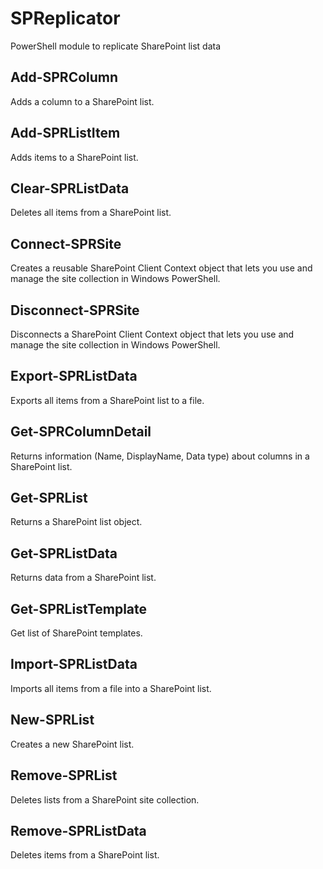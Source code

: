 # SPReplicator
PowerShell module to replicate SharePoint list data

## Add-SPRColumn
Adds a column to a SharePoint list.

## Add-SPRListItem
Adds items to a SharePoint list.

## Clear-SPRListData
Deletes all items from a SharePoint list.

## Connect-SPRSite
Creates a reusable SharePoint Client Context object that lets you use and manage the site collection in Windows PowerShell.

## Disconnect-SPRSite
Disconnects a SharePoint Client Context object that lets you use and manage the site collection in Windows PowerShell.

## Export-SPRListData
Exports all items from a SharePoint list to a file.

## Get-SPRColumnDetail
Returns information (Name, DisplayName, Data type) about columns in a SharePoint list.

## Get-SPRList
Returns a SharePoint list object.

## Get-SPRListData
Returns data from a SharePoint list.

## Get-SPRListTemplate
Get list of SharePoint templates.

## Import-SPRListData
Imports all items from a file into a SharePoint list.

## New-SPRList
Creates a new SharePoint list.

## Remove-SPRList
 Deletes lists from a SharePoint site collection.

## Remove-SPRListData
Deletes items from a SharePoint list.

<!---
Connect-SPRSite -Uri sharepoint2016
Get-SPRList -Uri sharepoint2016 -ListName 'My List'
Get-SPRListData -Uri sharepoint2016 -ListName 'My List'
Get-SPRColumnDetail -Uri sharepoint2016 -ListName 'My List'

$object = @()
    $object += [pscustomobject]@{ Title = 'Hello'; TestColumn = 'Sample Data'; }
    $object += [pscustomobject]@{ Title = 'Hello2'; TestColumn = 'Sample Data2'; }
    $object += [pscustomobject]@{ Title = 'Hello3'; TestColumn = 'Sample Data3'; }
Add-SPRListItem -Uri sharepoint2016 -ListName 'My List' -InputObject $object

Invoke-DbaSqlQuery -SqlInstance sql2017 -Query "Select Title = 'Hello SQL', TestColumn = 'Sample SQL Data'" | 
Add-SPRListItem -Uri sharepoint2016 -ListName 'My List' 

$item = Invoke-DbaSqlQuery -SqlInstance sql2017 -Query "Select Title = 'Hello SQL', TestColumn = 'Sample SQL Data'" | 
Add-SPRListItem -Uri sharepoint2016 -ListName 'My List' 

Get-SPRListData -Uri sharepoint2016 -ListName 'My List' -Id $item.Id

rm C:\temp\mylist.xml
Export-SPRListData -Uri sharepoint2016 -ListName 'My List' -Path C:\temp\mylist.xml

Import-CliXml -Path C:\temp\mylist.xml | Add-SPRListItem -Uri sharepoint2016 -ListName 'My List'
Import-SPRListData -Uri sharepoint2016  -ListName 'My List' -Path C:\temp\mylist.xml

Clear-SPRListData -Uri sharepoint2016 -ListName 'My List' -Confirm:$false

New-SPRList -ListName 'My List'
New-SPRList -ListName 'My List2'
Add-SPRColumn -ListName 'My List'

Get-SPRList -Uri sharepoint2016 -ListName 'My List2' | Remove-SPRList -Confirm:$false
Get-SPRListData -ListName 'My List' | Where-Object Id -in $item.Id | Remove-SPRListData

$server = Connect-SPRSite -Uri sharepoint2016
$lists = $server.Web.Lists
$server.Load($lists)
$server.ExecuteQuery()
foreach ($list in $server.Web.Lists) {
    $List = $server.web.Lists.GetByTitle($List.Title)
    $server.Load($List)
    $List.DeleteObject()
    $server.ExecuteQuery()
}


-->